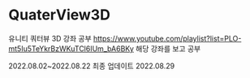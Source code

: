 # QuaterView3D
유니티 쿼터뷰 3D 강좌 공부
https://www.youtube.com/playlist?list=PLO-mt5Iu5TeYkrBzWKuTCl6IUm_bA6BKy
해당 강좌를 보고 공부

2022.08.02~2022.08.22
최종 업데이트 2022.08.29
